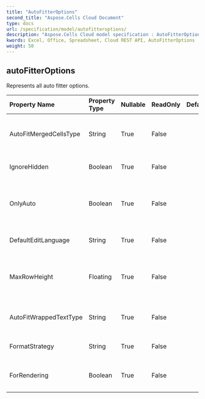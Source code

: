 ```yaml
---
title: "AutoFitterOptions"
second_title: "Aspose.Cells Cloud Document"
type: docs
url: /specification/model/autofitteroptions/
description: "Aspose.Cells Cloud model specification : AutoFitterOptions. Effortlessly handle Excel and other spreadsheet documents with features like opening, generating, editing, splitting, merging, comparing, and converting."
kwords: Excel, Office, Spreadsheet, Cloud REST API, AutoFitterOptions
weight: 50
---
```


## **autoFitterOptions**

Represents all auto fitter options. 

| Property Name | Property Type | Nullable |  ReadOnly | DefaultValue | Description | 
| :- | :- | :- |:- |  :- | :- |
| AutoFitMergedCellsType | String | True |  False |  | Gets and set the type of auto fitting row height of merged cells. |  
| IgnoreHidden | Boolean | True |  False |  | Ignores the hidden rows/columns. |  
| OnlyAuto | Boolean | True |  False |  | Indicates whether only fit the rows which height are not customed. |  
| DefaultEditLanguage | String | True |  False |  | Gets or sets default edit language. |  
| MaxRowHeight | Floating | True |  False |  | Gets and sets the max row height(in unit of Point) when autofitting rows. |  
| AutoFitWrappedTextType | String | True |  False |  | Gets and sets the type of auto fitting wrapped text. |  
| FormatStrategy | String | True |  False |  | Gets and sets the formatted strategy. |  
| ForRendering | Boolean | True |  False |  | Indicates whether fit for rendering purpose. |  

